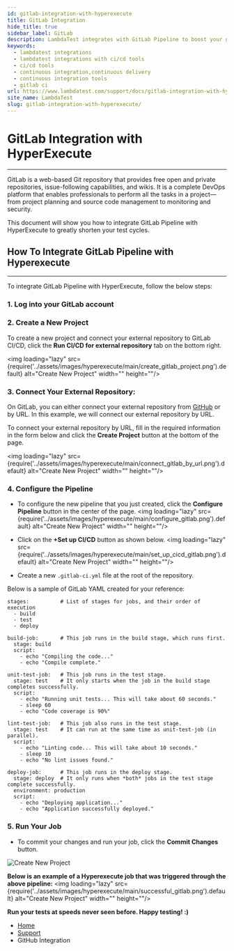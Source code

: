 ```yaml
---
id: gitlab-integration-with-hyperexecute
title: GitLab Integration
hide_title: true
sidebar_label: GitLab
description: LambdaTest integrates with GitLab Pipeline to boost your go-to market delivery. Perform automated cross browser testing with LambdaTest to ensure your development code renders seamlessly through an online Selenium grid providing 3000+ real browsers running through machines.
keywords:
  - lambdatest integrations
  - lambdatest integrations with ci/cd tools
  - ci/cd tools
  - continuous integration,continuous delivery
  - continuous integration tools
  - gitlab ci
url: https://www.lambdatest.com/support/docs/gitlab-integration-with-hyperexecute/
site_name: LambdaTest
slug: gitlab-integration-with-hyperexecute/
---
```


<script type="application/ld+json"
      dangerouslySetInnerHTML={{ __html: JSON.stringify({
       "@context": "https://schema.org",
        "@type": "BreadcrumbList",
        "itemListElement": [{
          "@type": "ListItem",
          "position": 1,
          "name": "LambdaTest",
          "item": "https://www.lambdatest.com"
        },{
          "@type": "ListItem",
          "position": 2,
          "name": "Support",
          "item": "https://www.lambdatest.com/support/docs/"
        },{
          "@type": "ListItem",
          "position": 3,
          "name": "GitHub Actions Pipeline Integration",
          "item": "https://www.lambdatest.com/support/docs/gitlab-integration-with-hyperexecute/"
        }]
      })
    }}
></script>

# GitLab Integration with HyperExecute
* * *

GitLab is a web-based Git repository that provides free open and private repositories, issue-following capabilities, and wikis. It is a complete DevOps platform that enables professionals to perform all the tasks in a project—from project planning and source code management to monitoring and security.

This document will show you how to integrate GitLab Pipeline with HyperExecute to greatly shorten your test cycles.

## How To Integrate GitLab Pipeline with Hyperexecute

***

To integrate GitLab Pipeline with HyperExecute, follow the below steps: 
### 1. Log into your GitLab account


### 2. Create a New Project

To create a new project and connect your external repository to GitLab CI/CD, click the **Run CI/CD for external repository** tab on the bottom right. 
 
<img loading="lazy" src={require('../assets/images/hyperexecute/main/create_gitlab_project.png').default} alt="Create New Project" width="" height=""/>

### 3. Connect Your External Repository:

On GitLab, you can either connect your external repository from [GitHub](https://www.github.com) or by URL. In this example, we will connect our external repository by URL. 

To connect your external repository by URL, fill in the required information in the form below and click the **Create Project** button at the bottom of the page.

<img loading="lazy" src={require('../assets/images/hyperexecute/main/connect_gitlab_by_url.png').default} alt="Create New Project" width="" height=""/>


### 4. Configure the Pipeline
- To configure the new pipeline that you just created, click the **Configure Pipeline** button in the center of the page.
<img loading="lazy" src={require('../assets/images/hyperexecute/main/configure_gitlab.png').default} alt="Create New Project" width="" height=""/>

<p></p>

- Click on the **+Set up CI/CD** button as shown below.
<img loading="lazy" src={require('../assets/images/hyperexecute/main/set_up_cicd_gitlab.png').default} alt="Create New Project" width="" height=""/>
<p></p>

- Create a new `.gitlab-ci.yml` file at the root of the repository.

Below is a sample of GitLab YAML created for your reference:

```
stages:          # List of stages for jobs, and their order of execution
  - build
  - test
  - deploy

build-job:       # This job runs in the build stage, which runs first.
  stage: build
  script:
    - echo "Compiling the code..."
    - echo "Compile complete."

unit-test-job:   # This job runs in the test stage.
  stage: test    # It only starts when the job in the build stage completes successfully.
  script:
    - echo "Running unit tests... This will take about 60 seconds."
    - sleep 60
    - echo "Code coverage is 90%"

lint-test-job:   # This job also runs in the test stage.
  stage: test    # It can run at the same time as unit-test-job (in parallel).
  script:
    - echo "Linting code... This will take about 10 seconds."
    - sleep 10
    - echo "No lint issues found."

deploy-job:      # This job runs in the deploy stage.
  stage: deploy  # It only runs when *both* jobs in the test stage complete successfully.
  environment: production
  script:
    - echo "Deploying application..."
    - echo "Application successfully deployed."
```

### 5. Run Your Job
- To commit your changes and run your job, click the **Commit Changes** button.
<p></p>
<img loading="lazy" src={require('../assets/images/hyperexecute/main/new_yaml_file.png').default} alt="Create New Project" width="" height=""/>

<p></p>

**Below is an example of a Hyperexecute job that was triggered through the above pipeline:**
<img loading="lazy" src={require('../assets/images/hyperexecute/main/successful_gitlab.png').default} alt="Create New Project" width="" height=""/>

>
**Run your tests at speeds never seen before. Happy testing! :)**

<nav aria-label="breadcrumbs">
  <ul className="breadcrumbs">
    <li className="breadcrumbs__item">
      <a className="breadcrumbs__link" href="https://www.lambdatest.com">
        Home
      </a>
    </li>
    <li className="breadcrumbs__item">
      <a className="breadcrumbs__link" target="_self" href="https://www.lambdatest.com/support/docs/">
        Support
      </a>
    </li>
    <li className="breadcrumbs__item breadcrumbs__item--active">
      <span className="breadcrumbs__link">
        GitHub Integration
      </span>
    </li>
  </ul>
</nav>
